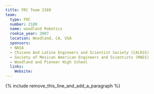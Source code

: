 ```yaml
---
title: FRC Team 2189
team:
  type: FRC
  number: 2189
  name: woodland Robotics
  rookie_year: 2007
  location: Woodland, CA, USA
  sponsors:
  - NASA
  - Chicano And Latino Engineers and Scientist Society (CALESS)
  - Society of Mexican American Engineers and Scientists (MAES)
  - Woodland and Pioneer High School
  links:
    Website:
---
```


{% include remove_this_line_and_add_a_paragraph %}